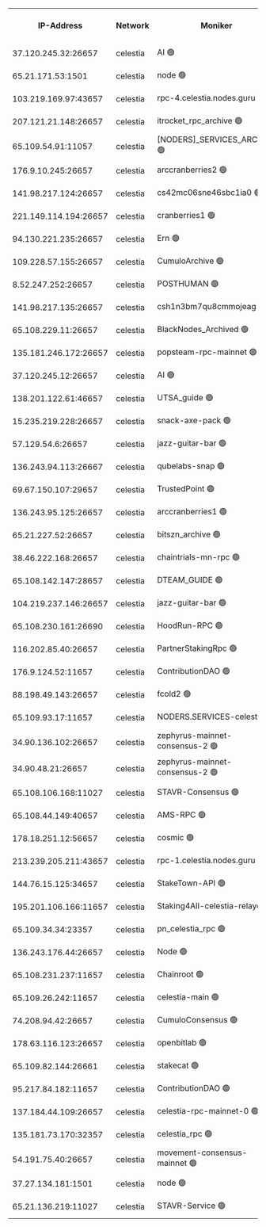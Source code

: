 


<table><tr><th>IP-Address</th><th>Network</th><th>Moniker</th><th>Latest Block Height</th><th>Earliest Block Height</th><th>Catching Up</th><th>Tx Index</th><th>Voting Power</th><th>Version</th><th>Scan Time</th></tr><tr><td>37.120.245.32:26657</td><td>celestia</td><td>AI 🟢</td><td>4212907</td><td>1</td><td>False</td><td>off</td><td>0</td><td>3.3.1</td><td>2025-02-27T05:00:53.932071440UTC</td></tr><tr><td>65.21.171.53:1501</td><td>celestia</td><td>node 🟢</td><td>4212907</td><td>1</td><td>False</td><td>on</td><td>0</td><td>3.3.1</td><td>2025-02-27T05:00:54.580655961UTC</td></tr><tr><td>103.219.169.97:43657</td><td>celestia</td><td>rpc-4.celestia.nodes.guru 🟢</td><td>4212910</td><td>1</td><td>False</td><td>on</td><td>0</td><td>3.3.1</td><td>2025-02-27T05:01:10.045256083UTC</td></tr><tr><td>207.121.21.148:26657</td><td>celestia</td><td>itrocket_rpc_archive 🟢</td><td>4212912</td><td>1</td><td>False</td><td>on</td><td>0</td><td>3.3.1</td><td>2025-02-27T05:01:19.468132283UTC</td></tr><tr><td>65.109.54.91:11057</td><td>celestia</td><td>[NODERS]_SERVICES_ARCHIVE 🟢</td><td>4211565</td><td>1</td><td>False</td><td>on</td><td>0</td><td>3.3.1</td><td>2025-02-27T05:01:49.224861036UTC</td></tr><tr><td>176.9.10.245:26657</td><td>celestia</td><td>arccranberries2 🟢</td><td>4212920</td><td>1</td><td>False</td><td>on</td><td>0</td><td>3.3.1</td><td>2025-02-27T05:02:03.811176705UTC</td></tr><tr><td>141.98.217.124:26657</td><td>celestia</td><td>cs42mc06sne46sbc1ia0 🟢</td><td>4212920</td><td>1</td><td>False</td><td>on</td><td>0</td><td>3.3.1</td><td>2025-02-27T05:02:06.629235001UTC</td></tr><tr><td>221.149.114.194:26657</td><td>celestia</td><td>cranberries1 🟢</td><td>4212924</td><td>1</td><td>False</td><td>on</td><td>0</td><td>3.3.1</td><td>2025-02-27T05:02:26.681331807UTC</td></tr><tr><td>94.130.221.235:26657</td><td>celestia</td><td>Ern 🟢</td><td>4212929</td><td>1</td><td>False</td><td>on</td><td>0</td><td>3.3.1</td><td>2025-02-27T05:02:55.660843006UTC</td></tr><tr><td>109.228.57.155:26657</td><td>celestia</td><td>CumuloArchive 🟢</td><td>4212930</td><td>1</td><td>False</td><td>on</td><td>0</td><td>3.3.1</td><td>2025-02-27T05:03:04.250969015UTC</td></tr><tr><td>8.52.247.252:26657</td><td>celestia</td><td>POSTHUMAN 🟢</td><td>4212932</td><td>1</td><td>False</td><td>on</td><td>0</td><td>3.3.1</td><td>2025-02-27T05:03:13.310566020UTC</td></tr><tr><td>141.98.217.135:26657</td><td>celestia</td><td>csh1n3bm7qu8cmmojeag 🟢</td><td>4212932</td><td>1</td><td>False</td><td>on</td><td>0</td><td>3.3.1</td><td>2025-02-27T05:03:14.055535637UTC</td></tr><tr><td>65.108.229.11:26657</td><td>celestia</td><td>BlackNodes_Archived 🟢</td><td>4212933</td><td>1</td><td>False</td><td>on</td><td>0</td><td>3.3.1</td><td>2025-02-27T05:03:18.530044682UTC</td></tr><tr><td>135.181.246.172:26657</td><td>celestia</td><td>popsteam-rpc-mainnet 🟢</td><td>4212939</td><td>1</td><td>False</td><td>on</td><td>0</td><td>3.3.1</td><td>2025-02-27T05:03:52.357253344UTC</td></tr><tr><td>37.120.245.12:26657</td><td>celestia</td><td>AI 🟢</td><td>4212941</td><td>1</td><td>False</td><td>off</td><td>0</td><td>3.3.1</td><td>2025-02-27T05:04:02.983453646UTC</td></tr><tr><td>138.201.122.61:46657</td><td>celestia</td><td>UTSA_guide 🟢</td><td>4212948</td><td>1</td><td>False</td><td>on</td><td>0</td><td>3.3.1</td><td>2025-02-27T05:04:42.572045792UTC</td></tr><tr><td>15.235.219.228:26657</td><td>celestia</td><td>snack-axe-pack 🟢</td><td>4212949</td><td>1</td><td>False</td><td>off</td><td>0</td><td>3.1.1</td><td>2025-02-27T05:04:45.652593912UTC</td></tr><tr><td>57.129.54.6:26657</td><td>celestia</td><td>jazz-guitar-bar 🟢</td><td>4212950</td><td>1</td><td>False</td><td>off</td><td>0</td><td>3.1.1</td><td>2025-02-27T05:04:52.092212146UTC</td></tr><tr><td>136.243.94.113:26667</td><td>celestia</td><td>qubelabs-snap 🟢</td><td>4212954</td><td>1</td><td>False</td><td>on</td><td>0</td><td>3.3.1</td><td>2025-02-27T05:05:16.099124896UTC</td></tr><tr><td>69.67.150.107:29657</td><td>celestia</td><td>TrustedPoint 🟢</td><td>4212956</td><td>1</td><td>False</td><td>on</td><td>0</td><td>3.2.0</td><td>2025-02-27T05:05:29.099221846UTC</td></tr><tr><td>136.243.95.125:26657</td><td>celestia</td><td>arccranberries1 🟢</td><td>4212962</td><td>1</td><td>False</td><td>on</td><td>0</td><td>3.3.1</td><td>2025-02-27T05:06:00.337249451UTC</td></tr><tr><td>65.21.227.52:26657</td><td>celestia</td><td>bitszn_archive 🟢</td><td>4212963</td><td>1</td><td>False</td><td>on</td><td>0</td><td>3.3.1</td><td>2025-02-27T05:06:09.195267587UTC</td></tr><tr><td>38.46.222.168:26657</td><td>celestia</td><td>chaintrials-mn-rpc 🟢</td><td>4212964</td><td>1</td><td>False</td><td>on</td><td>0</td><td>3.3.1</td><td>2025-02-27T05:06:12.163285822UTC</td></tr><tr><td>65.108.142.147:28657</td><td>celestia</td><td>DTEAM_GUIDE 🟢</td><td>4212962</td><td>1</td><td>False</td><td>on</td><td>0</td><td>3.3.1</td><td>2025-02-27T05:06:48.195626376UTC</td></tr><tr><td>104.219.237.146:26657</td><td>celestia</td><td>jazz-guitar-bar 🟢</td><td>4212972</td><td>1</td><td>False</td><td>off</td><td>0</td><td>3.1.1</td><td>2025-02-27T05:06:57.835969123UTC</td></tr><tr><td>65.108.230.161:26690</td><td>celestia</td><td>HoodRun-RPC 🟢</td><td>2371494</td><td>1537165</td><td>False</td><td>off</td><td>0</td><td>1.9.0</td><td>2025-02-27T05:06:55.059040161UTC</td></tr><tr><td>116.202.85.40:26657</td><td>celestia</td><td>PartnerStakingRpc 🟢</td><td>2371494</td><td>1588231</td><td>False</td><td>on</td><td>0</td><td>1.9.0</td><td>2025-02-27T05:01:07.105633927UTC</td></tr><tr><td>176.9.124.52:11657</td><td>celestia</td><td>ContributionDAO 🟢</td><td>4212963</td><td>2419178</td><td>False</td><td>on</td><td>0</td><td>3.3.1</td><td>2025-02-27T05:06:06.757399832UTC</td></tr><tr><td>88.198.49.143:26657</td><td>celestia</td><td>fcold2 🟢</td><td>4212943</td><td>3174774</td><td>False</td><td>on</td><td>0</td><td>3.3.1</td><td>2025-02-27T05:04:12.127388996UTC</td></tr><tr><td>65.109.93.17:11657</td><td>celestia</td><td>NODERS.SERVICES-celestia 🟢</td><td>4212945</td><td>3188251</td><td>False</td><td>on</td><td>0</td><td>3.2.0</td><td>2025-02-27T05:04:23.865292445UTC</td></tr><tr><td>34.90.136.102:26657</td><td>celestia</td><td>zephyrus-mainnet-consensus-2 🟢</td><td>4212944</td><td>3732001</td><td>False</td><td>on</td><td>0</td><td>3.3.1</td><td>2025-02-27T05:04:19.153034958UTC</td></tr><tr><td>34.90.48.21:26657</td><td>celestia</td><td>zephyrus-mainnet-consensus-2 🟢</td><td>4212935</td><td>3733501</td><td>False</td><td>on</td><td>0</td><td>3.3.1</td><td>2025-02-27T05:03:33.155569865UTC</td></tr><tr><td>65.108.106.168:11027</td><td>celestia</td><td>STAVR-Consensus 🟢</td><td>4212924</td><td>3831001</td><td>False</td><td>on</td><td>0</td><td>3.3.1</td><td>2025-02-27T05:02:29.149365593UTC</td></tr><tr><td>65.108.44.149:40657</td><td>celestia</td><td>AMS-RPC 🟢</td><td>4212941</td><td>3893971</td><td>False</td><td>on</td><td>0</td><td>3.2.0</td><td>2025-02-27T05:04:03.467927146UTC</td></tr><tr><td>178.18.251.12:56657</td><td>celestia</td><td>cosmic 🟢</td><td>4212932</td><td>3897823</td><td>False</td><td>on</td><td>0</td><td>3.3.1</td><td>2025-02-27T05:03:13.687798335UTC</td></tr><tr><td>213.239.205.211:43657</td><td>celestia</td><td>rpc-1.celestia.nodes.guru 🟢</td><td>4212944</td><td>3897823</td><td>False</td><td>on</td><td>0</td><td>3.3.1</td><td>2025-02-27T05:04:18.831859333UTC</td></tr><tr><td>144.76.15.125:34657</td><td>celestia</td><td>StakeTown-API 🟢</td><td>4212914</td><td>3998001</td><td>False</td><td>on</td><td>0</td><td>3.3.1</td><td>2025-02-27T05:01:32.051470057UTC</td></tr><tr><td>195.201.106.166:11657</td><td>celestia</td><td>Staking4All-celestia-relayer 🟢</td><td>4212979</td><td>4051450</td><td>False</td><td>off</td><td>0</td><td>3.0.2</td><td>2025-02-27T05:07:38.186866749UTC</td></tr><tr><td>65.109.34.34:23357</td><td>celestia</td><td>pn_celestia_rpc 🟢</td><td>4212939</td><td>4091978</td><td>False</td><td>on</td><td>0</td><td>3.3.1</td><td>2025-02-27T05:03:52.011001641UTC</td></tr><tr><td>136.243.176.44:26657</td><td>celestia</td><td>Node 🟢</td><td>4212926</td><td>4112001</td><td>False</td><td>on</td><td>0</td><td>3.3.1</td><td>2025-02-27T05:02:36.470871528UTC</td></tr><tr><td>65.108.231.237:11657</td><td>celestia</td><td>Chainroot 🟢</td><td>4212920</td><td>4129992</td><td>False</td><td>on</td><td>0</td><td>3.2.0</td><td>2025-02-27T05:02:04.185977779UTC</td></tr><tr><td>65.109.26.242:11657</td><td>celestia</td><td>celestia-main 🟢</td><td>4212951</td><td>4129992</td><td>False</td><td>on</td><td>0</td><td>3.3.1</td><td>2025-02-27T05:05:03.536950607UTC</td></tr><tr><td>74.208.94.42:26657</td><td>celestia</td><td>CumuloConsensus 🟢</td><td>4212924</td><td>4157001</td><td>False</td><td>on</td><td>0</td><td>3.2.0</td><td>2025-02-27T05:02:29.983476360UTC</td></tr><tr><td>178.63.116.123:26657</td><td>celestia</td><td>openbitlab 🟢</td><td>4212911</td><td>4170275</td><td>False</td><td>on</td><td>0</td><td>3.3.1</td><td>2025-02-27T05:01:14.564700344UTC</td></tr><tr><td>65.109.82.144:26661</td><td>celestia</td><td>stakecat 🟢</td><td>4212944</td><td>4171501</td><td>False</td><td>on</td><td>0</td><td>3.3.1</td><td>2025-02-27T05:04:19.489053449UTC</td></tr><tr><td>95.217.84.182:11657</td><td>celestia</td><td>ContributionDAO 🟢</td><td>4212966</td><td>4183965</td><td>False</td><td>off</td><td>0</td><td>3.3.1</td><td>2025-02-27T05:06:24.812388995UTC</td></tr><tr><td>137.184.44.109:26657</td><td>celestia</td><td>celestia-rpc-mainnet-0 🟢</td><td>4212944</td><td>4185661</td><td>False</td><td>on</td><td>0</td><td>3.3.1</td><td>2025-02-27T05:04:22.474915028UTC</td></tr><tr><td>135.181.73.170:32357</td><td>celestia</td><td>celestia_rpc 🟢</td><td>4212970</td><td>4191293</td><td>False</td><td>on</td><td>0</td><td>3.3.1</td><td>2025-02-27T05:06:50.612152452UTC</td></tr><tr><td>54.191.75.40:26657</td><td>celestia</td><td>movement-consensus-mainnet 🟢</td><td>4212977</td><td>4194001</td><td>False</td><td>off</td><td>0</td><td>3.3.1</td><td>2025-02-27T05:07:27.316468451UTC</td></tr><tr><td>37.27.134.181:1501</td><td>celestia</td><td>node 🟢</td><td>4212928</td><td>4203837</td><td>False</td><td>off</td><td>0</td><td>3.0.2</td><td>2025-02-27T05:02:47.211861143UTC</td></tr><tr><td>65.21.136.219:11027</td><td>celestia</td><td>STAVR-Service 🟢</td><td>4211597</td><td>4209001</td><td>False</td><td>off</td><td>0</td><td>3.3.1</td><td>2025-02-27T05:00:51.493263317UTC</td></tr></table>